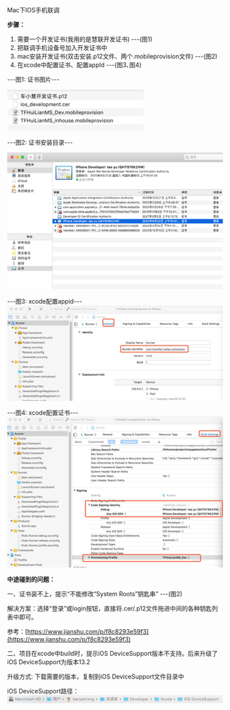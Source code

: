 Mac下IOS手机联调

**步骤：**

1. 需要一个开发证书\(我用的是慧联开发证书\) ---\(图1\)
2. 把联调手机设备号加入开发证书中
3. mac安装开发证书\(双击安装.p12文件、两个.mobileprovision文件\) ---\(图2\)
4. 在xcode中配置证书、配置appId ---\(图3､图4\)

---图1: 证书图片---

![](/assets/dsfdsfg.png)

---图2: 证书安装目录---

![](/assets/dsfdsggdh.png)

---图3: xcode配置appid---![](/assets/dsdfsgg.png)

---图4: xcode配置证书---![](/assets/dsgg.png)

**中途碰到的问题：**

一、证书装不上，提示“不能修改“System Roots”钥匙串” ---\(图2\)

解决方案：选择“登录”或login按钮，直接将.cer/.p12文件拖进中间的各种钥匙列表中即可。

参考：[https://www.jianshu.com/p/f8c8293e59f3](https://www.jianshu.com/p/f8c8293e59f3)

二、项目在xcode中build时，提示iOS DeviceSupport版本不支持。后来升级了iOS DeviceSupport为版本13.2

升级方式: 下载需要的版本，复制到iOS DeviceSupport文件目录中

iOS DeviceSupport路径：![](/assets/dsfdsdfsf.png)

